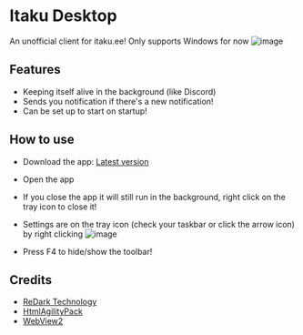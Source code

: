 # Itaku Desktop
An unofficial client for itaku.ee! Only supports Windows for now
![image](https://github.com/ReDarkTechnology/Itaku-Desktop/assets/53262904/f8cf73f4-d5f9-412a-a7dd-481456f0f504)

## Features
- Keeping itself alive in the background (like Discord)
- Sends you notification if there's a new notification!
- Can be set up to start on startup!

## How to use
- Download the app: [Latest version](https://github.com/ReDarkTechnology/Itaku-Desktop/releases/latest)
- Open the app
- If you close the app it will still run in the background, right click on the tray icon to close it!
- Settings are on the tray icon (check your taskbar or click the arrow icon) by right clicking
![image](https://github.com/ReDarkTechnology/Itaku-Desktop/assets/53262904/8c58de35-ffbb-44d1-89aa-7d83c93dd837)

- Press F4 to hide/show the toolbar!

## Credits
- [ReDark Technology](https://github.com/ReDarkTechnology)
- [HtmlAgilityPack](https://github.com/zzzprojects/html-agility-pack)
- [WebView2](https://developer.microsoft.com/en-us/microsoft-edge/webview2/)
